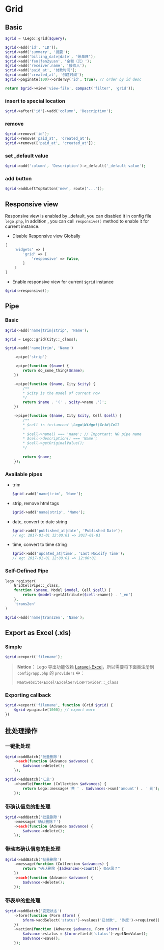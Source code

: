 # Grid


## Basic

```php
$grid = \Lego::grid($query);

$grid->add('id', 'ID'));
$grid->add('summary', '摘要');
$grid->add('billing_date|date', '账单日');
$grid->add('fen|fen2yuan', '金额（元）');
$grid->add('receiver.name', '接收人');
$grid->add('paid_at', '付款时间');
$grid->add('created_at', '创建时间');
$grid->paginate(100)->orderBy('id', true); // order by id desc

return $grid->view('view-file', compact('filter', 'grid'));
```

### insert to special location

```php
$grid->after('id')->add('column', 'Description');
```

### remove

```php
$grid->remove('id');
$grid->remove('paid_at', 'created_at');
$grid->remove(['paid_at', 'created_at']);
```

### set _default value

```php
$grid->add('column', 'Description')->_default('_default value');
```

### add button

```php
$grid->addLeftTopButton('new', route('...'));
```

## Responsive view

Responsive view is enabled by _default, you can disabled it in config file `lego.php`,
In addition , you can call `responsive()` method to enable it for current instance.

- Disable Responsive view Globally
```php
[
    'widgets' => [
        'grid' => [
            'responsive' => false,
        ]
    ]
]
```

- Enable responsive view for current `$grid` instance
```php
$grid->responsive();
```

## Pipe

### Basic

```php
$grid->add('name|trim|strip', 'Name');
```

```php
$grid = Lego::grid(City::_class);

$grid->add('name|trim', 'Name')

    ->pipe('strip')

    ->pipe(function ($name) {
        return do_some_thing($name);
    })

    ->pipe(function ($name, City $city) {
        /**
        * $city is the model of current row
        */
        return $name . '(' . $city->name .')';
    })

    ->pipe(function ($name, City $city, Cell $cell) {
        /**
        * $cell is instanceof \Lego\Widget\Grid\Cell
        * 
        * $cell->name() === 'name'; // Important: NO pipe name
        * $cell->description() === 'Name';
        * $cell->getOriginalValue();
        */
        
        return $name;
    });
```

### Available pipes

- trim

    ```php
    $grid->add('name|trim', 'Name');
    ```

- strip, remove html tags

	```php
	$grid->add('name|strip', 'Name');
	```

- date, convert to date string

    ```php
    $grid->add('published_at|date', 'Published Date');
    // eg: 2017-01-01 12:00:01 => 2017-01-01
    ```

- time, convert to time string

    ```php
    $grid->add('updated_at|time', 'Last Moidify Time');
    // eg: 2017-01-01 12:00:01 => 12:00:01
    ```

### Self-Defined Pipe

```php
lego_register(
    GridCellPipe::_class,
    function ($name, Model $model, Cell $cell) {
        return $model->getAttribute($cell->name() . '_en')
    }, 
    'trans2en'
)
```

```php
$grid->add('name|trans2en', 'Name');
```

## Export as Excel (.xls)

### Simple

```php
$grid->export('filename');
```

> **Notice：** Lego 导出功能依赖 [Laravel-Excel](https://github.com/Maatwebsite/Laravel-Excel)，所以需要将下面类注册到 `config/app.php` 的 `providers` 中：
> 
> ```php
> Maatwebsite\Excel\ExcelServiceProvider::_class
> ```

### Exporting callback

```php
$grid->export('filename', function (Grid $grid) {
    $grid->paginate(1000); // export more
})
```

## 批处理操作

### 一键批处理

```php
$grid->addBatch('批量删除')
    ->each(function (Advance $advance) {
        $advance->delete();
    });
```

```php
$grid->addBatch('汇总')
    ->handle(function (Collection $advances) {
        return Lego::message('共 ' . $advances->sum('amount') . ' 元');
    });
```

### 带确认信息的批处理
```php
$grid->addBatch('批量删除')
    ->message('确认删除？')
    ->each(function (Advance $advance) {
        $advance->delete();
    });
```

### 带动态确认信息的批处理
```php
$grid->addBatch('批量删除')
    ->message(function (Collection $advances) {
        return "确认删除 {$advances->count()} 条记录？"
    })
    ->each(function (Advance $advance) {
        $advance->delete();
    });
```

### 带表单的批处理

```php
$grid->addBatch('变更状态')
    ->form(function (Form $form) {
        $form->addSelect('status')->values('已付款', '作废')->required();
    })
    ->action(function (Advance $advance, Form $form) {
        $advance->status = $form->field('status')->getNewValue();
        $advance->save();
    });
```


